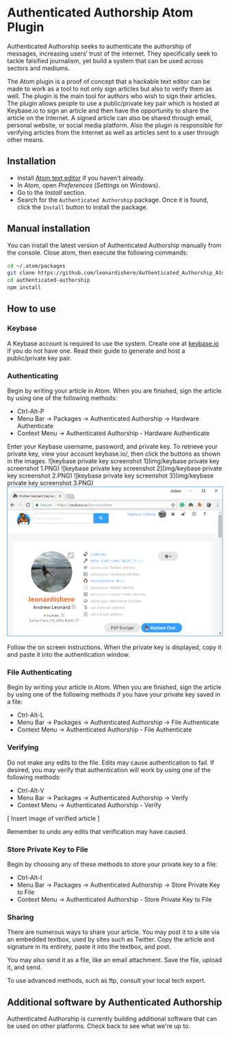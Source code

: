 # Authenticated Authorship Atom Plugin

Authenticated Authorship seeks to authenticate the authorship of messages, increasing users’ trust of the internet. They specifically seek to tackle falsified journalism, yet build a system that can be used across sectors and mediums.

The Atom plugin is a proof of concept that a hackable text editor can be made to work as a tool to not only sign articles but also to verify them as well. The plugin is the main tool for authors who wish to sign their articles. The plugin allows people to use a public/private key pair which is hosted at Keybase.io to sign an article and then have the opportunity to share the article on the Internet. A signed article can also be shared through email, personal website, or social media platform. Also the plugin is responsible for verifying articles from the Internet as well as articles sent to a user through other means.

## Installation

* Install [Atom text editor](https://atom.io/) if you haven't already.   
* In Atom, open *Preferences* (*Settings* on Windows).
* Go to the *Install* section.
* Search for the `Authenticated Authorship` package. Once it is found, click the `Install` button to install the package.

## Manual installation

You can install the latest version of Authenticated Authorship manually from the console. Close atom, then execute the following commands:

```bash
cd ~/.atom/packages
git clone https://github.com/leonardishere/Authenticated_Authorship_Atom_Plugin.git
cd authenticated-authorship
npm install
```

## How to use

### Keybase

A Keybase account is required to use the system. Create one at [keybase.io](keybase.io) if you do not have one. Read their guide to generate and host a public/private key pair.

### Authenticating

Begin by writing your article in Atom. When you are finished, sign the article by using one of the following methods:  
* Ctrl-Alt-P
* Menu Bar -> Packages -> Authenticated Authorship -> Hardware Authenticate
* Context Menu -> Authenticated Authorship - Hardware Authenticate

Enter your Keybase username, password, and private key. To retrieve your private key, view your account keybase.io/<username>, then click the buttons as shown in the images.
![keybase private key screenshot 1](img/keybase private key screenshot 1.PNG)
![keybase private key screenshot 2](img/keybase private key screenshot 2.PNG)
![keybase private key screenshot 3](img/keybase private key screenshot 3.PNG)
<img src="img/keybase private key screenshot 1.PNG" alt="keybase private key screenshot 1">

Follow the on screen instructions. When the private key is displayed, copy it and paste it into the authentication window.

### File Authenticating

Begin by writing your article in Atom. When you are finished, sign the article by using one of the following methods if you have your private key saved in a file:  
* Ctrl-Alt-L
* Menu Bar -> Packages -> Authenticated Authorship -> File Authenticate
* Context Menu -> Authenticated Authorship - File Authenticate

### Verifying

Do not make any edits to the file. Edits may cause authentication to fail. If desired, you may verify that authentication will work by using one of the following methods:
* Ctrl-Alt-V
* Menu Bar -> Packages -> Authenticated Authorship -> Verify
* Context Menu -> Authenticated Authorship - Verify

[ Insert image of verified article ]

Remember to undo any edits that verification may have caused.

### Store Private Key to File

Begin by choosing any of these methods to store your private key to a file:  
* Ctrl-Alt-I
* Menu Bar -> Packages -> Authenticated Authorship -> Store Private Key to File
* Context Menu -> Authenticated Authorship - Store Private Key to File

### Sharing

There are numerous ways to share your article. You may post it to a site via an embedded textbox, used by sites such as Twitter. Copy the article and signature in its entirety, paste it into the textbox, and post.

You may also send it as a file, like an email attachment. Save the file, upload it, and send.

To use advanced methods, such as ftp, consult your local tech expert.

## Additional software by Authenticated Authorship

Authenticated Authorship is currently building additional software that can be used on other platforms. Check back to see what we're up to.
